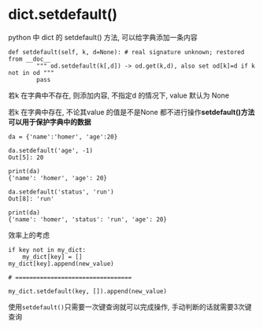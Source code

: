 # dict.setdefault()

python 中 dict 的 setdefault\(\) 方法, 可以给字典添加一条内容

```
def setdefault(self, k, d=None): # real signature unknown; restored from __doc__
        """ od.setdefault(k[,d]) -> od.get(k,d), also set od[k]=d if k not in od """
        pass
```

若k 在字典中不存在, 则添加内容, 不指定d 的情况下, value 默认为 None 

若k 在字典中存在, 不论其value 的值是不是None 都不进行操作**setdefault\(\)方法可以用于保护字典中的数据**

```
da = {'name':'homer', 'age':20}

da.setdefault('age', -1)
Out[5]: 20

print(da)
{'name': 'homer', 'age': 20}

da.setdefault('status', 'run')
Out[8]: 'run'

print(da)
{'name': 'homer', 'status': 'run', 'age': 20}
```

效率上的考虑

```
if key not in my_dict:
	my_dict[key] = []
my_dict[key].append(new_value)

# =================================

my_dict.setdefault(key, []).append(new_value)
```

使用`setdefault()`只需要一次键查询就可以完成操作, 手动判断的话就需要3次键查询

